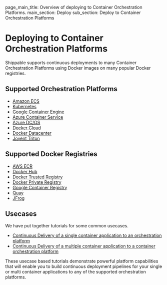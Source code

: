 page_main_title: Overview of deploying to Container Orchestration Platforms.
main_section: Deploy
sub_section: Deploy to Container Orchestration Platforms

# Deploying to Container Orchestration Platforms

Shippable supports continuous deployments to many Container Orchestration Platforms using Docker images on many popular Docker registries.

## Supported Orchestration Platforms

- [Amazon ECS](/platform/integration/amazon-ecs)
- [Kubernetes](/platform/integration/kubernetes)
- [Google Container Engine](/platform/integration/gke)
- [Azure Container Service](/platform/integration/azure-dcos)
- [Azure DC/OS](/platform/integration/azure-dcos)
- [Docker Cloud](/platform/integration/docker-cloud)
- [Docker Datacenter](/platform/integration/docker-datacenter)
- [Joyent Triton](/platform/integration/tripub)

## Supported Docker Registries

- [AWS ECR](/platform/integration/aws-ecr)
- [Docker Hub](/platform/integration/docker-hub)
- [Docker Trusted Registry](/platform/integration/docker-trusted-registry)
- [Docker Private Registry](/platform/integration/docker-private-registry)
- [Google Container Registry](/platform/integration/gcr)
- [Quay](/platform/integration/quay)
- [JFrog](/platform/integration/jfrog-artifactory)

## Usecases

We have put together tutorials for some common usecases.

- [Continuous Delivery of a single container application to an orchestration platform](/deploy/cd_of_single_container_applications_to_orchestration_platforms)
- [Continuous Delivery of a multiple container application to a container orchestration platform](/deploy/cd_of_multi_container_applications_to_orchestration_platforms)

These usecase based tutorials demonstrate powerful platform capabilities that will enable you to build continuous deployment pipelines for your single or multi container applications to any of the supported orchestration platforms.
